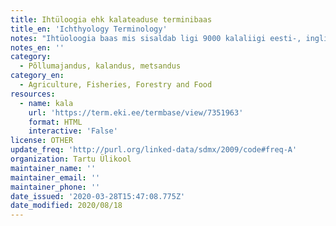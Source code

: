 ```yaml
---
title: Ihtüloogia ehk kalateaduse terminibaas
title_en: 'Ichthyology Terminology'
notes: "Ihtüoloogia baas mis sisaldab ligi 9000 kalaliigi eesti-, inglise- ja ladinakeelseid nimesid.\r\nKokku: 34776 terminit\r\nKeeled: eesti, inglise, ladina."
notes_en: ''
category:
  - Põllumajandus, kalandus, metsandus
category_en:
  - Agriculture, Fisheries, Forestry and Food
resources:
  - name: kala
    url: 'https://term.eki.ee/termbase/view/7351963'
    format: HTML
    interactive: 'False'
license: OTHER
update_freq: 'http://purl.org/linked-data/sdmx/2009/code#freq-A'
organization: Tartu Ülikool
maintainer_name: ''
maintainer_email: ''
maintainer_phone: ''
date_issued: '2020-03-28T15:47:08.775Z'
date_modified: 2020/08/18
---
```

